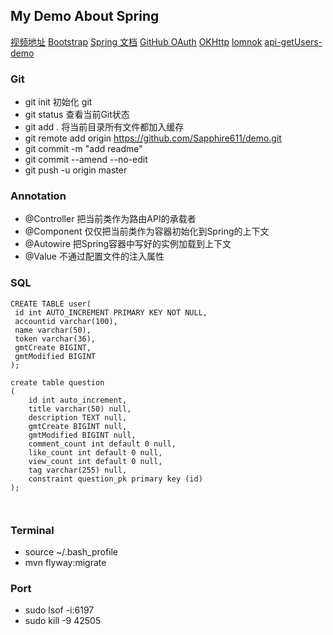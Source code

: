 ## My Demo About Spring

[视频地址](https://www.bilibili.com/video/BV1dK4y1b7YH)
[Bootstrap](https://v3.bootcss.com/css/)
[Spring 文档](https://spring.io/guidess)
[GitHub OAuth](https://developer.github.com/apps/building-oauth-apps/authorizing-oauth-apps/)
[OKHttp](https://square.github.io/okhttp/)
[lomnok](https://projectlombok.org/)
[api-getUsers-demo](https://api.github.com/users/Sapphire611)

### Git
- git init  初始化 git
- git status 查看当前Git状态
- git add . 将当前目录所有文件都加入缓存
- git remote add origin https://github.com/Sapphire611/demo.git
- git commit -m "add readme"
- git commit --amend --no-edit
- git push -u origin master

### Annotation
- @Controller 把当前类作为路由API的承载者
- @Component 仅仅把当前类作为容器初始化到Spring的上下文
- @Autowire 把Spring容器中写好的实例加载到上下文
- @Value 不通过配置文件的注入属性

### SQL
```
CREATE TABLE user(
 id int AUTO_INCREMENT PRIMARY KEY NOT NULL,
 accountid varchar(100),
 name varchar(50),
 token varchar(36),
 gmtCreate BIGINT,
 gmtModified BIGINT
);

```
```
create table question
(
    id int auto_increment,
    title varchar(50) null,
    description TEXT null,
    gmtCreate BIGINT null,
    gmtModified BIGINT null,
    comment_count int default 0 null,
    like_count int default 0 null,
    view_count int default 0 null,
    tag varchar(255) null,
    constraint question_pk primary key (id)
);



```
### Terminal
- source ~/.bash_profile
- mvn flyway:migrate

### Port
- sudo lsof -i:6197
- sudo kill -9 42505